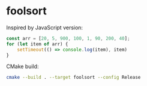 # foolsort

Inspired by JavaScript version:
```javascript
const arr = [20, 5, 900, 100, 1, 90, 200, 40];
for (let item of arr) {
    setTimeout(() => console.log(item), item)
}
```

CMake build:
```bash
cmake --build . --target foolsort --config Release
```
